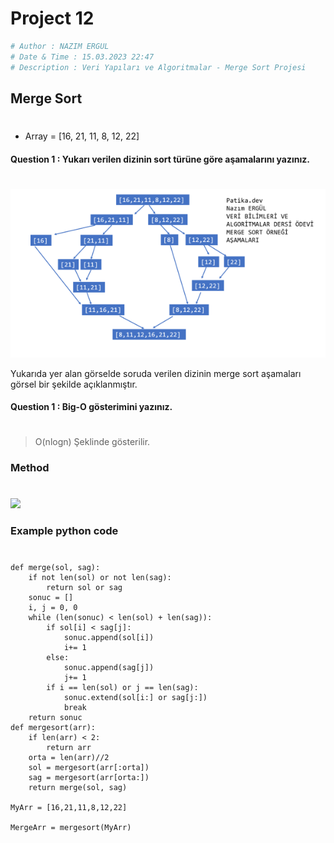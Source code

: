 # Project 12
```python
# Author : NAZIM ERGUL
# Date & Time : 15.03.2023 22:47
# Description : Veri Yapıları ve Algoritmalar - Merge Sort Projesi
```
## Merge Sort
#

- Array =  [16, 21, 11, 8, 12, 22]

#### Question 1 : Yukarı verilen dizinin sort  türüne göre aşamalarını yazınız.
#

![](Merge_Sort_Steps.png)

Yukarıda yer alan görselde soruda verilen dizinin merge sort aşamaları görsel bir şekilde açıklanmıştır.

#### Question 1 : Big-O gösterimini yazınız.
#

> O(nlogn) Şeklinde gösterilir.

### Method
#
![](https://www.halildurmus.com/wp-content/uploads/2021/01/591-Merge-Sort-Algorithms.gif)

### Example python code
#
```
def merge(sol, sag):
	if not len(sol) or not len(sag):
		return sol or sag
	sonuc = []
	i, j = 0, 0
	while (len(sonuc) < len(sol) + len(sag)):
		if sol[i] < sag[j]:
			sonuc.append(sol[i])
			i+= 1
		else:
			sonuc.append(sag[j])
			j+= 1
		if i == len(sol) or j == len(sag):
			sonuc.extend(sol[i:] or sag[j:])
			break 
	return sonuc
def mergesort(arr):
	if len(arr) < 2:
		return arr
	orta = len(arr)//2
	sol = mergesort(arr[:orta])
	sag = mergesort(arr[orta:])
	return merge(sol, sag)

MyArr = [16,21,11,8,12,22]

MergeArr = mergesort(MyArr)
```